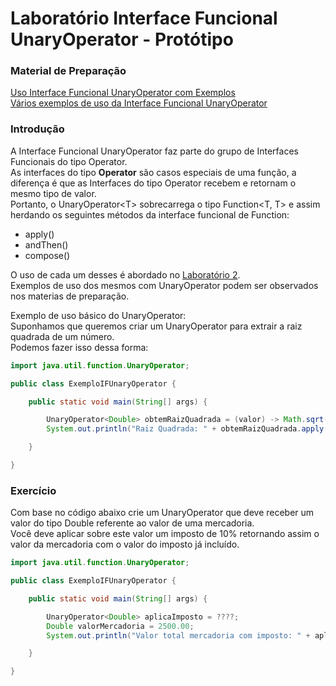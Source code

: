 # Laboratório Interface Funcional UnaryOperator - Protótipo

### Material de Preparação
[Uso Interface Funcional UnaryOperator com Exemplos](https://www.geeksforgeeks.org/unaryoperator-interface-in-java/)<br/>
[Vários exemplos de uso da Interface Funcional UnaryOperator](https://www.programcreek.com/java-api-examples/?api=java.util.function.UnaryOperator)

### Introdução
A Interface Funcional UnaryOperator faz parte do grupo de Interfaces Funcionais do tipo Operator.
<br/>As interfaces do tipo **Operator** são casos especiais de uma função, a diferença é que as Interfaces do tipo Operator recebem e retornam o mesmo tipo de valor.
<br/>Portanto, o UnaryOperator<T&gt; sobrecarrega o tipo Function<T, T> e assim herdando os seguintes métodos da interface funcional de Function:
 * apply()
 * andThen()
 * compose()

O uso de cada um desses é abordado no [Laboratório 2](https://github.com/corelioBH/design-app-java/tree/master/Programacao%20Funcional/src/laboratorio2).
<br/>Exemplos de uso dos mesmos com UnaryOperator podem ser observados nos materias de preparação.

Exemplo de uso básico do UnaryOperator:
<br/>Suponhamos que queremos criar um UnaryOperator para extrair a raiz quadrada de um número.
<br/>Podemos fazer isso dessa forma:
```java
import java.util.function.UnaryOperator;

public class ExemploIFUnaryOperator {

    public static void main(String[] args) {

        UnaryOperator<Double> obtemRaizQuadrada = (valor) -> Math.sqrt(valor);
        System.out.println("Raiz Quadrada: " + obtemRaizQuadrada.apply(25.0));

    }

}
```

### Exercício
Com base no código abaixo crie um UnaryOperator que deve receber um valor do tipo Double referente ao valor de uma mercadoria.
<br/>Você deve aplicar sobre este valor um imposto de 10% retornando assim o valor da mercadoria com o valor do imposto já incluído.
```java
import java.util.function.UnaryOperator;

public class ExemploIFUnaryOperator {

    public static void main(String[] args) {

        UnaryOperator<Double> aplicaImposto = ????;
        Double valorMercadoria = 2500.00;
        System.out.println("Valor total mercadoria com imposto: " + aplicaImposto.apply(valorMercadoria));

    }

}
```